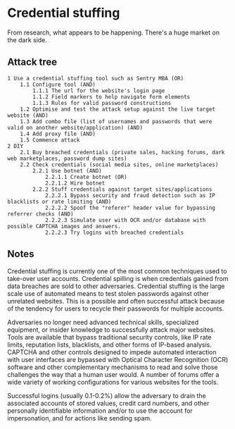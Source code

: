 # Credential stuffing

From research, what appears to be happening. There's a huge market on the dark side.

## Attack tree

```text
1 Use a credential stuffing tool such as Sentry MBA (OR)
    1.1 Configure tool (AND)
        1.1.1 The url for the website's login page
        1.1.2 Field markers to help navigate form elements
        1.1.3 Rules for valid password constructions 
    1.2 Optimise and test the attack setup against the live target website (AND)
    1.3 Add combo file (list of usernames and passwords that were valid on another website/application) (AND)
    1.4 Add proxy file (AND)
    1.5 Commence attack 
2 DIY
    2.1 Buy breached credentials (private sales, hacking forums, dark web marketplaces, password dump sites)
    2.2 Check credentials (social media sites, online marketplaces)
        2.2.1 Use botnet (AND)
            2.2.1.1 Create botnet (OR)
            2.2.1.2 Hire botnet
        2.2.2 Stuff credentials against target sites/applications
            2.2.2.1 Bypass security and fraud detection such as IP blacklists or rate limiting (AND)
            2.2.2.2 Spoof the "referer" header value for bypassing referrer checks (AND)
            2.2.2.3 Simulate user with OCR and/or database with possible CAPTCHA images and answers.
            2.2.2.3 Try logins with breached credentials 
```

## Notes

Credential stuffing is currently one of the most common techniques used to take-over user accounts. Credential spilling is when credentials gained from data breaches are sold to other adversaries. Credential stuffing is the large scale use of automated means to test stolen passwords against other unrelated websites. This is a possible and often successful attack because of the tendency for users to recycle their passwords for multiple accounts.

Adversaries no longer need advanced technical skills, specialized equipment, or insider knowledge to successfully attack major websites. Tools are available that bypass traditional security controls, like IP rate limits, reputation lists, blacklists, and other forms of IP-based analysis. CAPTCHA and other controls designed to impede automated interaction with user interfaces are bypassed with Optical Character Recognition (OCR) software and other complementary mechanisms to read and solve those challenges the way that a human user would. A number of forums offer a wide variety of working configurations for various websites for the tools.

Successful logins (usually 0.1-0.2%) allow the adversary to drain the associated accounts of stored values, credit card numbers, and other personally identifiable information and/or to use the account for impersonation, and for actions like sending spam.

